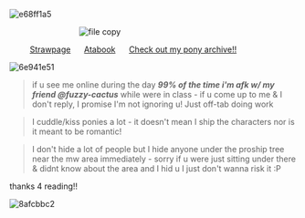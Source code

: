 ![e68ff1a5](https://github.com/user-attachments/assets/8ebd36d7-ff5a-4298-92c4-a260e6b719cc)

‎ ‎ ‎ ‎ ‎ ‎ ‎ ‎ ‎ ‎ ‎ ‎ ‎ ‎ ‎ ‎ ‎ ‎ ‎ ‎ ‎ ‎ ‎ ‎ ‎ ‎ ‎ ‎ ‎ ‎ ‎ ![file copy](https://github.com/user-attachments/assets/19e3915b-64b0-4584-9be2-f98340ae9d8f)



‎ ‎ ‎ ‎ ‎ ‎ ‎ ‎ ‎ 
[Strawpage](https://grant-curly.straw.page) ‎ ‎ ‎ ‎ ‎ [Atabook](https://grantcurly.atabook.org/) ‎ ‎ ‎ ‎ ‎ [Check out my pony archive!!](https://aaronsponyarchives.straw.page/)



![6e941e51](https://github.com/user-attachments/assets/7ccf85ae-f98f-4333-8699-d5efb99cd61a)

>if u see me online during the day *__99% of the time i'm afk w/ my friend @fuzzy-cactus__* while were in class -
if u come up to me & I don't reply, I promise I'm not ignoring u! Just off-tab doing work 

> I cuddle/kiss ponies a lot - it doesn't mean I ship the characters nor is it meant to be romantic! 

> I don't hide a lot of people but I hide anyone under the proship tree near the mw area immediately - sorry if u were just sitting under there & didnt know about the area and I hid u I just don't wanna risk it :P

</p> thanks 4 reading!! 


![8afcbbc2](https://github.com/user-attachments/assets/de38dc57-2e1f-495b-a246-c97151373608)








